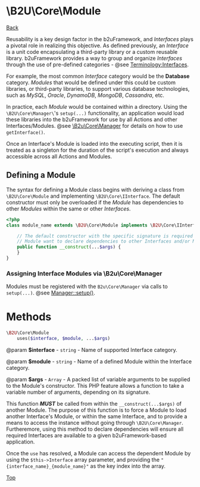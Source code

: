 # \B2U\Core\Module

[Back](https://github.com/bob2u/b2uFramework-public/blob/master/README.md#the-b2ucore-namespace)

Reusability is a key design factor in the b2uFramework, and _Interfaces_ plays a pivotal role in realizing this objective. As defined previously, an _Interface_ is a unit code encapsulating a third-party library or a custom reusable library. b2uFramework provides a way to group and organize _Interfaces_ through the use of pre-defined categories - @see [Terminology:Interfaces](https://github.com/bob2u/b2uFramework-public/blob/master/README.md#terminology). 

For example, the most common _Interface_ category would be the **Database** category. _Modules_ that would be defined under this could be custom libraries, or third-party libraries, to support various database technologies, such as _MySQL_, _Oracle_, _DynamoDB_, _MongoDB_, _Cassandra_, etc.

In practice, each _Module_ would be contained within a directory. Using the `\B2U\Core\Manager\`'s `setup(...)` functionality, an application would load these libraries into the b2uFramework for use by all Actions and other Interfaces/Modules. @see [\B2u\Core\Manager](https://github.com/bob2u/b2uFramework-public/blob/master/README/README_MANAGER.md#methods) for details on how to use `getInterface()`.

Once an Interface's Module is loaded into the executing script, then it is treated as a singleton for the duration of the script's execution and always accessible across all Actions and Modules.

## Defining a Module
The syntax for defining a Module class begins with deriving a class from `\B2U\Core\Module` and implementing `\B2U\Core\IInterface`. The default constructor must only be overloaded if the _Module_ has dependencies to other _Modules_ within the same or other _Interfaces_.

```PHP
<?php
class module_name extends \B2U\Core\Module implements \B2U\Core\IInterface {

    // The default constructor with the specific signature is required when a
    // Module want to declare dependencies to other Interfaces and/or Modules
    public function __construct(...$args) {
    }
}
```
### Assigning Interface Modules via \B2u\Core\Manager
Modules must be registered with the `B2u\Core\Manager` via calls to `setup(...)`. @see [Manager::setup()](https://github.com/bob2u/b2uFramework-public/blob/master/README/README_MANAGER.md#methods).

# Methods
```PHP
\B2U\Core\Module
    uses($interface, $module, ...$args)
```
@param **$interface** - `string` - Name of supported Interface category.

@param **$module** - `string` - Name of a defined Module within the Interface category.

@param **$args** - `Array` - A packed list of variable arguments to be supplied to the Module's constructor. This PHP feature allows a function to take a variable number of arguments, depending on its signature.

This function ***MUST*** be called from within the `__construct(...$args)` of another Module. The purpose of this function is to force a Module to load another Interface's Module, or within the same Interface, and to provide a means to access the instance without going through `\B2U\Core\Manager`. Furtheremore, using this method to declare dependencies will ensure all required Interfaces are available to a given b2uFramework-based application.

Once the `use` has resolved, a Module can access the dependent Module by using the `$this->Interface` array parameter, and providing the `"{interface_name}_{module_name}"` as the key index into the array.

[Top](https://github.com/bob2u/b2uFramework-public/blob/master/README/README_ACTION.md#b2ucoreaction)

